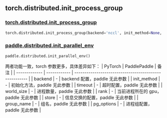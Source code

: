 ## torch.distributed.init_process_group
### [torch.distributed.init_process_group](https://pytorch.org/docs/stable/distributed.html?highlight=init_process#torch.distributed.init_process_group)

```python
torch.distributed.init_process_group(backend='nccl', init_method=None, timeout=datetime.timedelta(seconds=1800), world_size=-1, rank=-1, store=None, group_name='', pg_options=None)
```

### [paddle.distributed.init_parallel_env](https://www.paddlepaddle.org.cn/documentation/docs/zh/api/paddle/distributed/init_parallel_env_cn.html)

```python
paddle.distributed.init_parallel_env()
```

两者功能一致，torch 参数更多，具体差异如下：
| PyTorch       | PaddlePaddle | 备注                                                   |
| ------------- | ------------ | ------------------------------------------------------ |
| backend       | -        | backend 配置，paddle 无此参数                                 |
| init_method   | -        | 初始化方法，paddle 无此参数                                   |
| timeout       | -        | 超时配置，paddle 无此参数                                     |
| world_size    | -        | 进程数量，paddle 无此参数                                      |
| rank          | -        | 当前进程所在的 gpu，paddle 无此参数                             |
| store         | -        | 信息交换的配置，paddle 无此参数                              |
| group_name    | -        | 组名，paddle 无此参数                               |
| pg_options    | -        | 进程组配置，paddle 无此参数                                    |
